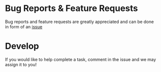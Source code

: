 # Bug Reports & Feature Requests
Bug reports and feature requests are greatly appreciated and can be done in form of an [issue](https://github.com/JakeRoggenbuck/auto-clock-speed/issues)

# Develop
If you would like to help complete a task, comment in the issue and we may assign it to you!
